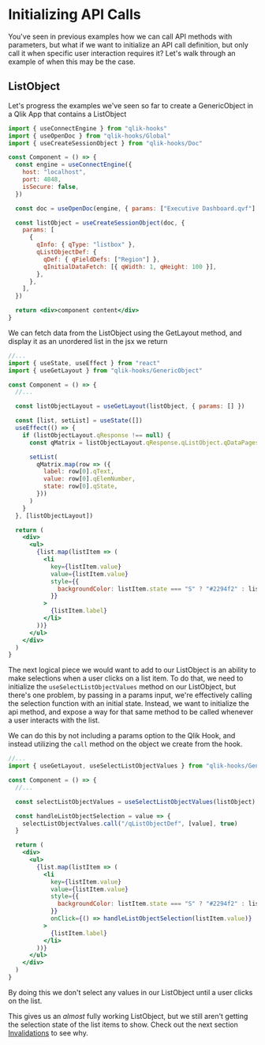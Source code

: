 # Initializing API Calls

You've seen in previous examples how we can call API methods with parameters, but what if we want to initialize an API call definition, but only call it when specific user interaction requires it? Let's walk through an example of when this may be the case.

## ListObject

Let's progress the examples we've seen so far to create a GenericObject in a Qlik App that contains a ListObject

```jsx
import { useConnectEngine } from "qlik-hooks"
import { useOpenDoc } from "qlik-hooks/Global"
import { useCreateSessionObject } from "qlik-hooks/Doc"

const Component = () => {
  const engine = useConnectEngine({
    host: "localhost",
    port: 4848,
    isSecure: false,
  })

  const doc = useOpenDoc(engine, { params: ["Executive Dashboard.qvf"] })

  const listObject = useCreateSessionObject(doc, {
    params: [
      {
        qInfo: { qType: "listbox" },
        qListObjectDef: {
          qDef: { qFieldDefs: ["Region"] },
          qInitialDataFetch: [{ qWidth: 1, qHeight: 100 }],
        },
      },
    ],
  })

  return <div>component content</div>
}
```

We can fetch data from the ListObject using the GetLayout method, and display it as an unordered list in the jsx we return

```jsx
//...
import { useState, useEffect } from "react"
import { useGetLayout } from "qlik-hooks/GenericObject"

const Component = () => {
  //...

  const listObjectLayout = useGetLayout(listObject, { params: [] })

  const [list, setList] = useState([])
  useEffect(() => {
    if (listObjectLayout.qResponse !== null) {
      const qMatrix = listObjectLayout.qResponse.qListObject.qDataPages[0].qMatrix

      setList(
        qMatrix.map(row => ({
          label: row[0].qText,
          value: row[0].qElemNumber,
          state: row[0].qState,
        }))
      )
    }
  }, [listObjectLayout])

  return (
    <div>
      <ul>
        {list.map(listItem => (
          <li
            key={listItem.value}
            value={listItem.value}
            style={{
              backgroundColor: listItem.state === "S" ? "#2294f2" : listItem.state === "X" ? "#b1c0c7" : "#fff",
            }}
          >
            {listItem.label}
          </li>
        ))}
      </ul>
    </div>
  )
}
```

The next logical piece we would want to add to our ListObject is an ability to make selections when a user clicks on a list item. To do that, we need to initialize the `useSelectListObjectValues` method on our ListObject, but there's one problem, by passing in a params input, we're effectively calling the selection function with an initial state. Instead, we want to initialize the api method, and expose a way for that same method to be called whenever a user interacts with the list.

We can do this by not including a params option to the Qlik Hook, and instead utilizing the `call` method on the object we create from the hook.

```jsx
//...
import { useGetLayout, useSelectListObjectValues } from "qlik-hooks/GenericObject"

const Component = () => {
  //...

  const selectListObjectValues = useSelectListObjectValues(listObject)

  const handleListObjectSelection = value => {
    selectListObjectValues.call("/qListObjectDef", [value], true)
  }

  return (
    <div>
      <ul>
        {list.map(listItem => (
          <li
            key={listItem.value}
            value={listItem.value}
            style={{
              backgroundColor: listItem.state === "S" ? "#2294f2" : listItem.state === "X" ? "#b1c0c7" : "#fff",
            }}
            onClick={() => handleListObjectSelection(listItem.value)}
          >
            {listItem.label}
          </li>
        ))}
      </ul>
    </div>
  )
}
```

By doing this we don't select any values in our ListObject until a user clicks on the list.

This gives us an _almost_ fully working ListObject, but we still aren't getting the selection state of the list items to show. Check out the next section [Invalidations](./invalidations.html) to see why.
